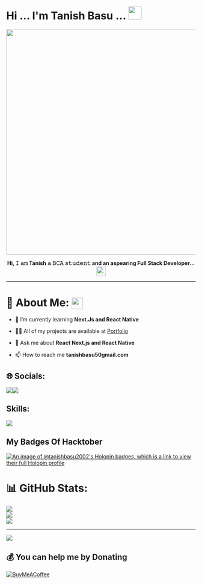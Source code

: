 # Hi ... I'm Tanish Basu ... <img src="https://user-images.githubusercontent.com/106914208/213784696-b80e8b33-736a-476e-9e30-c9ec6dbcb6ea.gif" width="35" />
<div align="center">
<img src="https://user-images.githubusercontent.com/106914208/213787558-aac27827-0e53-4125-9de9-23d6e18470ec.gif" width="600"/>

<b>**Hi, 𝙸 𝚊𝚖 Tanish 𝚊 𝙱𝙲𝙰 𝚜𝚝𝚞𝚍𝚎𝚗𝚝 and an aspearing Full Stack Developer...**</b><img align="center" src="https://user-images.githubusercontent.com/106914208/213798287-746b0702-c178-4d5f-a19a-f44a03ac3465.gif" width="25" />
</div>

---

# 💫 About Me: <img align="center" src="https://user-images.githubusercontent.com/106914208/213806625-795bf34c-ff4c-47ec-a094-c2b538209d9e.gif" width="30" />

- 🌱 I’m currently learning **Next.Js and React Native**

- 👨‍💻 All of my projects are available at [Portfolio](tanish-basu-portfolio.netlify.app)

- 💬 Ask me about **React Next.js and React Native**

- 📫 How to reach me **tanishbasu50gmail.com**
## 🌐 Socials:
  
<a href="https://www.linkedin.com/in/tanish-basu/"><img src="https://skillicons.dev/icons?i=linkedin," /></a><a href="https://www.linkedin.com/in/tanish-basu/"><img src="https://skillicons.dev/icons?i=instagram," /></a>
## Skills:

  <a href="https://skillicons.dev">
    <img src="https://skillicons.dev/icons?i=html,css,tailwind,js,ts,nodejs,react,express,vite,nextjs,prisma,git,github,githubactions,mysql,mongodb,supabase,netlify,vercel,vscode,cpp,java,python,linux,webflow," />
  </a>
  
## My Badges Of Hacktober
[![An image of @tanishbasu2002's Holopin badges, which is a link to view their full Holopin profile](https://holopin.me/tanishbasu2002)](https://holopin.io/@tanishbasu2002)
<br>
# 📊 GitHub Stats:
![](https://github-readme-stats.vercel.app/api?username=TanishBasu2002&theme=dark&hide_border=false&include_all_commits=false&count_private=true)<br/>
![](https://github-readme-streak-stats.herokuapp.com/?user=TanishBasu2002&theme=dark&hide_border=false)<br/>
![](https://github-readme-stats.vercel.app/api/top-langs/?username=TanishBasu2002&theme=dark&hide_border=false&include_all_commits=false&count_private=true&layout=compact)

---
[![](https://visitcount.itsvg.in/api?id=TanishBasu2002&icon=5&color=12)](https://visitcount.itsvg.in)

  ## 💰 You can help me by Donating
  [![BuyMeACoffee](https://img.shields.io/badge/Buy%20Me%20a%20Coffee-ffdd00?style=for-the-badge&logo=buy-me-a-coffee&logoColor=black)](https://buymeacoffee.com/buymeacoffee.com/tanishbasu) 

  
<!-- Proudly created with GPRM ( https://gprm.itsvg.in ) -->

